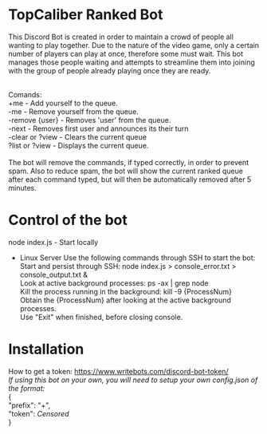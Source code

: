 TopCaliber Ranked Bot
====================
This Discord Bot is created in order to maintain a crowd of people all wanting to play together. Due to the nature of the video game, only a certain number of players can play at once, therefore some must wait. This bot manages those people waiting and attempts to streamline them into joining with the group of people already playing once they are ready.<br/><br/>

Comands: <br/>
+me 			- Add yourself to the queue.<br/>
-me 			- Remove yourself from the queue.<br/>
-remove {user}	- Removes 'user' from the queue.<br/>
-next			- Removes first user and announces its their turn<br/>
-clear or ?view	- Clears the current queue<br/>
?list or ?view	- Displays the current queue.<br/>
<br/>
The bot will remove the commands, if typed correctly, in order to prevent spam. Also to reduce spam, the bot will show the current ranked queue after each command typed, but will then be automatically removed after 5 minutes.


Control of the bot
====================

node index.js - Start locally

- Linux Server
	Use the following commands through SSH to start the bot: 
	<br/>Start and persist through SSH: node index.js > console_error.txt > console_output.txt &
	<br/>Look at active background processes: ps -ax | grep node
	<br/>Kill the process running in the background: kill -9 {ProcessNum}
		<br/>Obtain the {ProcessNum} after looking at the active background processes.
	<br/>Use "Exit" when finished, before closing console.


Installation
====================

How to get a token: https://www.writebots.com/discord-bot-token/
<br/>*If using this bot on your own, you will need to setup your own config.json of the format:*
<br/>{<br/>
	"prefix": "+",<br/>
	"token": *Censored*<br/>
}<br/>
